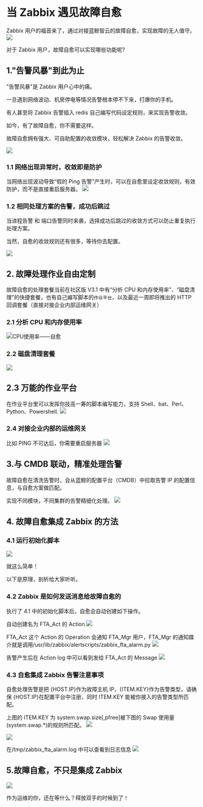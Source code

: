 # 当 Zabbix 遇见故障自愈

Zabbix 用户的福音来了，通过对接蓝鲸智云的故障自愈，实现故障的无人值守。
![](media/15060385121293.jpg)

对于 Zabbix 用户，故障自愈可以实现哪些功能呢?

## 1."告警风暴"到此为止

"告警风暴"是 Zabbix 用户心中的痛。

一旦遇到网络波动、机房停电等情况告警根本停不下来，打爆你的手机。

有人甚至将 Zabbix 告警插入 redis 自己编写代码设定规则，来实现告警收敛。

如今，有了故障自愈，你不需要这样。

故障自愈拥有强大、可自助配置的收敛模块，轻松解决 Zabbix 的告警收敛。

![](media/15039926943795/15040067360890.jpg)

### 1.1 网络出现异常时，收敛即是防护
当网络出现波动导致“假的 Ping 告警”产生时，可以在自愈里设定收敛规则，有效防护，而不是直接重启服务器。
![](media/15060131567224.jpg)

### 1.2 相同处理方案的告警，成功后跳过

当进程告警  和 端口告警同时来袭，选择成功后跳过的收敛方式可以防止重复执行处理方案。

当然，自愈的收敛规则还有很多，等待你去配置。

![](media/15060122272210.jpg)


## 2. 故障处理作业自由定制
故障自愈的处理套餐当前在社区版 V3.1 中有“分析 CPU 和内存使用率”、“磁盘清理”的快捷套餐，也有自己编写脚本的`作业平台`，以及最近一周即将推出的 HTTP 回调套餐（直接对接企业内部运维网关）

### 2.1 分析 CPU 和内存使用率
![CPU使用率——自愈](media/CPU%E4%BD%BF%E7%94%A8%E7%8E%87%E2%80%94%E2%80%94%E8%87%AA%E6%84%88.png)

### 2.2 磁盘清理套餐
![](media/15060398388668.jpg)


## 2.3 万能的作业平台
在作业平台里可以发挥你技高一筹的脚本编写能力，支持 Shell、bat、Perl、Python、Powershell.
![](media/15060120685247.jpg)

### 2.4  对接企业内部的运维网关
比如 PING 不可达后，你需要重启服务器
![](media/15060116985910.jpg)


## 3.与 CMDB 联动，精准处理告警
故障自愈在清洗告警时，会从蓝鲸的配置平台（CMDB）中拉取告警 IP 的配置信息，与自愈方案做匹配。

实现不同模块，不同集群的告警精细化处理。
![](media/15060141816012.jpg)

## 4. 故障自愈集成 Zabbix 的方法

### 4.1 运行初始化脚本
![](media/15060403024197.jpg)

就这么简单！

以下是原理，剖析给大家听听。

### 4.2 Zabbix 是如何发送消息给故障自愈的
执行了 4.1 中的初始化脚本后，自愈会自动创建如下操作。

自动创建名为 FTA_Act 的 Action
![](media/15060403626099.jpg)

FTA_Act 这个 Action 的 Operation 会通知 FTA_Mgr 用户，FTA_Mgr 的通知媒介就是调用/usr/lib/zabbix/alertscripts/zabbix_fta_alarm.py
![](media/15060409949390.jpg)

告警产生后在 Action log 中可以看到发给 FTA_Act 的 Message
![](media/15060403778865.jpg)

### 4.3 自愈集成 Zabbix 告警注意事项
自愈处理告警是把 {HOST.IP}作为故障主机 IP，{ITEM.KEY}作为告警类型，请确保 {HOST.IP}在配置平台中注册，同时 ITEM.KEY 能被你接入的告警类型所匹配。

上图的 ITEM.KEY 为 system.swap.size[,pfree]被下图的 Swap 使用量(system.swap.*)的规则所匹配。
![](media/15060407047244.jpg)

![](media/15060408193567.jpg)

在/tmp/zabbix_fta_alarm.log 中可以查看到日志信息
![](media/15060409189531.jpg)

## 5.故障自愈，不只是集成 Zabbix
![](media/15060122755230.jpg)


作为运维的你，还在等什么？释放双手的时候到了！
